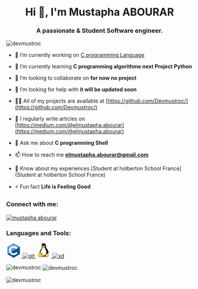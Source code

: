 <h1 align="center">Hi 👋, I'm Mustapha ABOURAR</h1>
<h3 align="center">A passionate & Student Software engineer.</h3>

<p align="left"> <img src="https://komarev.com/ghpvc/?username=devmustroc&label=Profile%20views&color=0e75b6&style=flat" alt="devmustroc" /> </p>

- 🔭 I’m currently working on [C programming Language](https://github.com/Devmustroc/holbertonschool-low_level_programming)

- 🌱 I’m currently learning **C programming algorithme next Project Python**

- 👯 I’m looking to collaborate on **for now no project**

- 🤝 I’m looking for help with **it will be updated soon**

- 👨‍💻 All of my projects are available at [https://github.com/Devmustroc/](https://github.com/Devmustroc/)

- 📝 I regularly write articles on [https://medium.com/@elmustapha.abourar](https://medium.com/@elmustapha.abourar)

- 💬 Ask me about **C programming Shell**

- 📫 How to reach me **elmustapha.abourar@gmail.com**

- 📄 Know about my experiences [Student at holberton School France](Student at holberton School France)

- ⚡ Fun fact **Life is Feeling Good**

<h3 align="left">Connect with me:</h3>
<p align="left">
<a href="https://linkedin.com/in/mustapha abourar" target="blank"><img align="center" src="https://raw.githubusercontent.com/rahuldkjain/github-profile-readme-generator/master/src/images/icons/Social/linked-in-alt.svg" alt="mustapha abourar" height="30" width="40" /></a>
</p>

<h3 align="left">Languages and Tools:</h3>
<p align="left"> <a href="https://www.cprogramming.com/" target="_blank" rel="noreferrer"> <img src="https://raw.githubusercontent.com/devicons/devicon/master/icons/c/c-original.svg" alt="c" width="40" height="40"/> </a> <a href="https://git-scm.com/" target="_blank" rel="noreferrer"> <img src="https://www.vectorlogo.zone/logos/git-scm/git-scm-icon.svg" alt="git" width="40" height="40"/> </a> <a href="https://www.linux.org/" target="_blank" rel="noreferrer"> <img src="https://raw.githubusercontent.com/devicons/devicon/master/icons/linux/linux-original.svg" alt="linux" width="40" height="40"/> </a> <a href="https://www.adobe.com/products/xd.html" target="_blank" rel="noreferrer"> <img src="https://cdn.worldvectorlogo.com/logos/adobe-xd.svg" alt="xd" width="40" height="40"/> </a> </p>

<p><img align="left" src="https://github-readme-stats.vercel.app/api/top-langs?username=devmustroc&show_icons=true&locale=en&layout=compact" alt="devmustroc" /></p>

<p>&nbsp;<img align="center" src="https://github-readme-stats.vercel.app/api?username=devmustroc&show_icons=true&locale=en" alt="devmustroc" /></p>

<p><img align="center" src="https://github-readme-streak-stats.herokuapp.com/?user=devmustroc&" alt="devmustroc" /></p>

